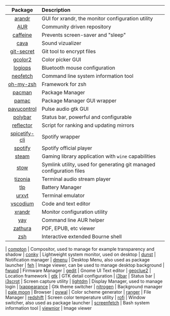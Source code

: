 | Package        | Description                                                                             |
| :------------: |:--------------------------------------------------------------------------------------- |
| [arandr](EXTERNAL-MONITOR.md) | GUI for xrandr, the monitor configuration utility
| [AUR](PACMAN.md#AUR) | Community driven repository
| [caffeine](OTHERS.md#caffeine) | Prevents screen-saver and "sleep" 
| [cava](AUDIO.md#cava) | Sound vizualizer 
| [git-secret](GIT-SECRET.md) | Git tool to encrypt files
| [gcolor2](COLOR-PALETTE.md#gcolor2) | Color picker GUI
| [logiops](BLUETOOTH.md) | Bluetooth mouse configuration
| [neofetch](I3.md#monitoring) | Command line system information tool
| [oh-my-zsh](TERMINAL.md#oh-my-zsh) | Framework for zsh
| [pacman](PACMAN.md#pacman) | Package Manager
| [pamac](PACMAN.md#pamac) | Package Manager GUI wrapper
| [pavucontrol](AUDIO.md#pavucontrol) | Pulse audio gtk GUI
| [polybar](POLYBAR.md) | Status bar, powerful and configurable
| [reflector](OTHERS.md#reflector) | Script for ranking and updating mirrors
| [spicetify-cli](AUDIO.md#spicetify) | Spotify wrapper
| [spotify](AUDIO.md#spotify) | Spotify official player
| [steam](GAMING.md) | Gaming library application with `wine` capabilities
| [stow](DOTFILES.md#stow) | Symlink utility, used for generating git managed configuration files
| [tizonia](AUDIO.md#tizonia) | Terminal audio stream player 
| [tlp](BATTERY.md#tlp) | Battery Manager
| [urxvt](TERMINAL.md#urxvt) | Terminal emulator
| [vscodium](WIP/PROGRAMMING.md#vscodium) | Code and text editor
| [xrandr](EXTERNAL-MONITOR.md) | Monitor configuration utility
| [yay](PACMAN.md#AUR) | Command line AUR helper
| [zathura](OTHERS.md#zathura) | PDF, EPUB, etc viewer
| [zsh](TERMINAL.md#zsh) | Interactive extended Bourne shell


| [compton](APPEARANCE.md#compton) | Compositor, used to manage for example transparency and shadow
| [conky](OTHERS.md#conky) | Lightweight system monitor, used on desktop 
| [dunst](APPEARANCE.md#dunst) | Notification manager
| [dmenu](I3.md#Menu) | Desktop Menu, also used as package launcher
| [feh](APPEARANCE.md#wallpaper) | Image viewer, can be used to manage desktop background
| [fwupd](FIRMWARE.md) | Firmware Manager
| [gedit](I3.md#text-editor) | Gnome UI Text editor
| [geoclue2](APPEARANCE.md#redshift) | Location framework
| [gtk](GNOME.md) | GTK detail configuration
| [i3bar](APPEARANCE.md#menu-bar) | Status bar
| [i3scrot](I3.md#print-screen) | Screen capture utility
| [lightdm](APPEARANCE.md#login-manager) | Display Manager, used to manage login
| [lxappearance](APPEARANCE.md#icon-packs-cursors-and-fonts) | Gtk theme switcher
| [nitrogen](APPEARANCE.md#wallpaper) | Background manager
| [pale moon](OTHERS.md#palemoon) | Browser
| [pywal](APPEARANCE.md#pywal) | Color scheme generator
| [ranger](I3.md#file-manager) | File Manager
| [redshift](APPEARANCE.md#redshift) | Screen color temperature utility
| [rofi](I3.md#Menu) | Window switcher, also used as package launcher
| [screenfetch](OTHERS.md#screenfetch) | Bash system information tool
| [viewnior](APPEARANCE.md#wallpaper) | Image viewer

